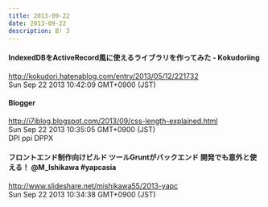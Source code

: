 ```yaml
---
title: 2013-09-22
date: 2013-09-22
description: B! 3
---
```


#### IndexedDBをActiveRecord風に使えるライブラリを作ってみた - Kokudoriing
http://kokudori.hatenablog.com/entry/2013/05/12/221732<br>
Sun Sep 22 2013 10:42:09 GMT+0900 (JST)<br>


#### Blogger
http://i7iblog.blogspot.com/2013/09/css-length-explained.html<br>
Sun Sep 22 2013 10:35:05 GMT+0900 (JST)<br>
DPI ppi DPPX


#### フロントエンド制作向けビルド ツールGruntがバックエンド 開発でも意外と使える！ @M_Ishikawa #yapcasia
http://www.slideshare.net/mishikawa55/2013-yapc<br>
Sun Sep 22 2013 10:34:38 GMT+0900 (JST)<br>


